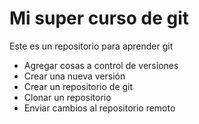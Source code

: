 # Mi super curso de git


Este es un repositorio para aprender git

- Agregar cosas a control de versiones
- Crear una nueva versión
- Crear un repositorio de git
- Clonar un repositorio
- Enviar cambios al repositorio remoto
